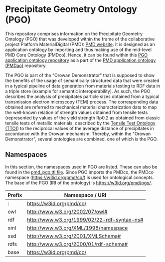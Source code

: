 # Precipitate Geometry Ontology (PGO)

This repository comprises information on the Precipitate Geometry Ontology (PGO) that was developed within the frame of the collaborative project Platform MaterialDigital (PMD): [PMD website](https://materialdigital.de/). 
It is designed as an application ontology by importing and thus making use of the mid-level PMD Core Ontology (PMDco). Hence, it can be found within this [PGO application ontology repository](https://github.com/materialdigital/application-ontologies/tree/main/precipitate_geometry_ontology_PGO) as a part of the [PMD application ontology (PMDao)](https://github.com/materialdigital/application-ontologies/tree/main) repository.

The PGO is part of the "Orowan Demonstrator" that is supposed to show the benefits of the usage of semantically structured data that were created in a typical pipeline of data generation from materials testing to RDF data in a triple store (example for semantic interoperability). As such, the PGO describes the analysis of precipitates particle sizes obtained from a typical transmission electron microscopy (TEM) process. The corresponding data obtained are referred to mechanical material characterization data to map the well-known relation of strength values obtained from tensile tests (represented by values of the yield strength Rp0.2 as obtained from classic tensile tests of metallic materials, described by the [Tensile Test Ontology (TTO)](https://github.com/materialdigital/application-ontologies/tree/main/tensile_test_ontology_TTO)) to the reciprocal values of the average distance of precipitates in accordance with the Orowan mechanism. 
Thereby, within the "Orowan Demonstrator", several ontologies are combined, one of which is the PGO.

## Namespaces
In this section, the namespaces used in PGO are listed. These can also be found in the [pmd_pgo.ttl file](https://github.com/materialdigital/application-ontologies/blob/main/precipitate_geometry_ontology_PGO/pmd_pgo.ttl).
Since PGO imports the PMDco, the PMDco namespace (https://w3id.org/pmd/co/) is used for ontological concepts.
The base of the PGO (IRI of the ontology) is https://w3id.org/pmd/pgo/. 

| Prefix | Namespace / URI                             |
|--------|---------------------------------------------|
| :      | https://w3id.org/pmd/co/                   |
| owl    | http://www.w3.org/2002/07/owl#              |
| rdf    | http://www.w3.org/1999/02/22-rdf-syntax-ns# |
| xml    | http://www.w3.org/XML/1998/namespace        |
| xsd    | http://www.w3.org/2001/XMLSchema#           |
| rdfs   | http://www.w3.org/2000/01/rdf-schema#       |
| base   | https://w3id.org/pmd/co/                    |
